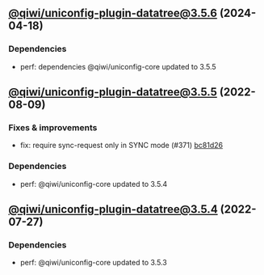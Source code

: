 ## [@qiwi/uniconfig-plugin-datatree@3.5.6](https://github.com/qiwi/uniconfig/compare/2022.8.9-qiwi.uniconfig-plugin-datatree.3.5.5-f0...2024.4.18-qiwi.uniconfig-plugin-datatree.3.5.6-f0) (2024-04-18)

### Dependencies
* perf: dependencies @qiwi/uniconfig-core updated to 3.5.5

## [@qiwi/uniconfig-plugin-datatree@3.5.5](https://github.com/qiwi/uniconfig/compare/2022.7.27-qiwi.uniconfig-plugin-datatree.3.5.4-f0...2022.8.9-qiwi.uniconfig-plugin-datatree.3.5.5-f0) (2022-08-09)

### Fixes & improvements
* fix: require sync-request only in SYNC mode (#371) [bc81d26](https://github.com/qiwi/uniconfig/commit/bc81d261273ce3976f71db5e7e6dcea3584ad483)

### Dependencies
* perf: @qiwi/uniconfig-core updated to 3.5.4

## [@qiwi/uniconfig-plugin-datatree@3.5.4](https://github.com/qiwi/uniconfig/compare/@qiwi/uniconfig-plugin-datatree@3.5.3...2022.7.27-qiwi.uniconfig-plugin-datatree.3.5.4-f0) (2022-07-27)

### Dependencies
* perf: @qiwi/uniconfig-core updated to 3.5.3
